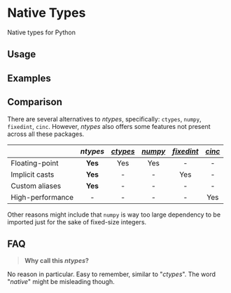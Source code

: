 Native Types
============

Native types for Python

## Usage

## Examples

## Comparison

There are several alternatives to *ntypes*, specifically: `ctypes`, `numpy`, `fixedint`, `cinc`. However, *ntypes* also offers some features not present across all these packages.

|                  | *ntypes*     | [*ctypes*](https://docs.python.org/3/library/ctypes.html) | [*numpy*](https://pypi.python.org/pypi/numpy) | [*fixedint*](https://pypi.python.org/pypi/fixedint) | [*cinc*](https://pypi.python.org/pypi/cinc) |
|------------------|:------------:|:--------:|:-------:|:----------:|:------:|
| Floating-point   | __Yes__      | Yes      | Yes     | -          | -      |
| Implicit casts   | __Yes__      | -        | -       | Yes        | -      |
| Custom aliases   | __Yes__      | -        | -       | -          | -      |
| High-performance | -            | -        | -       | -          | Yes    |

Other reasons might include that `numpy` is way too large dependency to be imported just for the sake of fixed-size integers.

## FAQ

> __Why call this *ntypes*?__

No reason in particular. Easy to remember, similar to "*ctypes*". The word "*native*" might be misleading though. 
